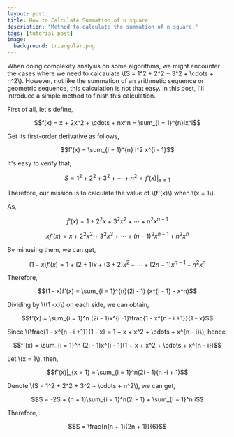 ```yaml
---
layout: post
title: How to Calculate Summation of n square
description: "Method to calculate the summation of n square."
tags: [tutorial post]
image:
  background: triangular.png
---
```


When doing complexity analysis on some algorithms, we might encounter the cases where we need to calcaulate \\(S = 1^2 + 2^2 + 3^2 + \cdots + n^2\\). However, not like the summation of an arithmetic sequence or geometric sequence, this calculation is not that easy. In this post, I'll introduce a simple method to finish this calculation.

First of all, let's define,

$$f(x) = x + 2x^2 + \cdots + nx^n = \sum_{i = 1}^{n}ix^i$$

Get its first-order derivative as follows,

$$f'(x) = \sum_{i = 1}^{n} i^2 x^{i - 1}$$

It's easy to verify that,

$$S = 1^2 + 2^2 + 3^2 + \cdots + n^2 = f'(x)|_{x = 1}$$

Therefore, our mission is to calculate the value of \\(f'(x)\\) when \\(x = 1\\).

As,

$$f'(x) = 1 + 2^2 x + 3^2 x^2 + \cdots + n^2 x^{n - 1}$$

$$xf'(x) = x + 2^2 x^2 + 3^2 x^3 + \cdots + (n - 1)^2 x^{n - 1} + n^2 x^n$$

By minusing them, we can get,

$$(1 - x)f'(x) = 1 + (2 + 1) x + (3 + 2)x^2 + \cdots + (2n -1)x^{n-1} - n^2 x^n$$

Therefore,

$$(1 - x)f'(x) = \sum_{i = 1}^{n}(2i - 1) (x^{i - 1} - x^n)$$

Dividing by \\((1 -x)\\) on each side, we can obtain,

$$f'(x) = \sum_{i = 1}^n (2i - 1)x^{i -1}\frac{1 - x^{n - i +1}}{1 - x}$$

Since \\(\frac{1 - x^{n - i +1}}{1 - x} = 1 + x + x^2 + \cdots + x^{n - i}\\), hence,

$$f'(x) = \sum_{i = 1}^n (2i - 1)x^{i - 1}(1 + x + x^2 + \cdots + x^{n - i})$$

Let \\(x = 1\\), then,

$$f'(x)|_{x = 1} = \sum_{i = 1}^n(2i - 1)(n -i + 1)$$

Denote \\(S = 1^2 + 2^2 + 3^2 + \cdots + n^2\\), we can get,

$$S = -2S + (n + 1)\sum_{i = 1}^n(2i - 1) + \sum_{i = 1}^n i$$

Therefore,

$$S = \frac{n(n + 1)(2n + 1)}{6}$$



